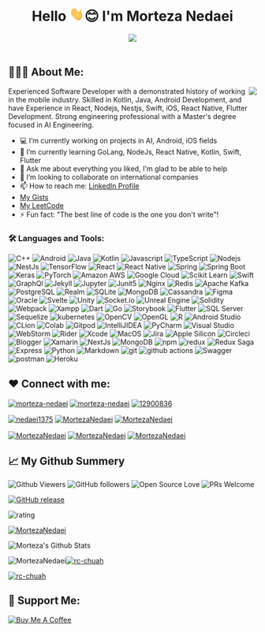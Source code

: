 <h1 align="center">Hello <img src="https://raw.githubusercontent.com/ABSphreak/ABSphreak/master/gifs/Hi.gif" width="30px">😊 I'm Morteza Nedaei</h1>

<div align="center">
  <img src ="https://c0.wallpaperflare.com/preview/944/356/969/concept-construction-page-site.jpg" width="1400px" />
</div>

<br/>

## 👨🏻‍💻 About Me:

<img align="right" src="https://media1.giphy.com/media/qgQUggAC3Pfv687qPC/giphy.gif?cid=790b76112b5cd40895e87b8b139efadc39a8f4d6ab86ecbb&rid=giphy.gif&ct=g" height="290px" />

Experienced Software Developer with a demonstrated history of working in the mobile industry. Skilled in Kotlin, Java, Android Development, and have Experience in React, Nodejs, Nestjs, Swift, iOS, React Native, Flutter Development. Strong engineering professional with a Master's degree focused in AI Engineering.

- 💻 I’m currently working on projects in AI, Android, iOS fields
- 🌱 I’m currently learning GoLang, NodeJs, React Native, Kotlin, Swift, Flutter 
- 💬 Ask me about everything you liked, I'm glad to be able to help
- 👯 I’m looking to collaborate on international companies
- 📫 How to reach me: [LinkedIn Profile](https://www.linkedin.com/in/morteza-nedaei)
- [My Gists](https://www.gist.github.com/MortezaNedaei)
- [My LeetCode](https://www.leetcode.com/mortezanedaei)
- ⚡ Fun fact: "The best line of code is the one you don't write"!


<h3 align="left"> 🛠️ Languages and Tools:</h3>
<p>
<img alt="C++" src="https://img.shields.io/badge/C%2B%2B-00599C?style=for-the-badge&logo=c%2B%2B&logoColor=white" height="25px"/>
<img alt="Android" src="https://img.shields.io/badge/Android-3DDC84?style=for-the-badge&logo=android&logoColor=white" height="25px"/> 
<img alt="Java" src="https://img.shields.io/badge/Java-ED8B00?style=for-the-badge&logo=java&logoColor=white" height="25px"/>
<img alt="Kotlin" src="https://img.shields.io/badge/Kotlin-0095D5?&style=for-the-badge&logo=kotlin&logoColor=white" height="25px"/>  
<img alt="Javascript" src="https://img.shields.io/badge/JavaScript-323330?style=for-the-badge&logo=javascript&logoColor=F7DF1E" height="25px"/>
<img alt="TypeScript" src="https://img.shields.io/badge/TypeScript-007ACC?style=for-the-badge&logo=typescript&logoColor=white" height="25px"/>
<img alt="Nodejs" src="https://img.shields.io/badge/-Nodejs-43853d?style=flat-square&logo=Node.js&logoColor=white" height="25px"/>  
<img alt="NestJs" src="https://img.shields.io/badge/nestjs-E0234E?style=for-the-badge&logo=nestjs&logoColor=white" height="25px"/>  
<img alt="TensorFlow" src="https://img.shields.io/badge/TensorFlow-FF6F00?style=for-the-badge&logo=tensorflow&logoColor=white" height="25px"/>
<img alt="React" src="https://img.shields.io/badge/React-20232A?style=for-the-badge&logo=react&logoColor=61DAFB" height="25px"/>
<img alt="React Native" src="https://img.shields.io/badge/React_Native-20232A?style=for-the-badge&logo=react&logoColor=61DAFB" height="25px"/> 
<img alt="Spring" src="https://img.shields.io/badge/Spring-6DB33F?style=for-the-badge&logo=spring&logoColor=white" height="25px"/>  
<img alt="Spring Boot" src="https://img.shields.io/badge/Spring_Boot-F2F4F9?style=for-the-badge&logo=spring-boot" height="25px"/>  
<img alt="Keras" src="https://img.shields.io/badge/Keras-D00000?style=for-the-badge&logo=Keras&logoColor=white" height="25px"/>    
<img alt="PyTorch" src="https://img.shields.io/badge/PyTorch-EE4C2C?style=for-the-badge&logo=PyTorch&logoColor=white" height="25px"/>  
<img alt="Amazon AWS" src="https://img.shields.io/badge/Amazon_AWS-FF9900?style=for-the-badge&logo=amazonaws&logoColor=white" height="25px"/>
<img alt="Google Cloud" src="https://img.shields.io/badge/Google_Cloud-4285F4?style=for-the-badge&logo=google-cloud&logoColor=white" height="25px"/>      
<img alt="Scikit Learn" src="https://img.shields.io/badge/scikit_learn-F7931E?style=for-the-badge&logo=scikit-learn&logoColor=white" height="25px"/>
<img alt="Swift" src="https://img.shields.io/badge/Swift-FA7343?style=for-the-badge&logo=swift&logoColor=white"  height="25px"/>  
<img alt="GraphQl" src="https://img.shields.io/badge/GraphQl-E10098?style=for-the-badge&logo=graphql&logoColor=white" height="25px"/>
<img alt="Jekyll" src="https://img.shields.io/badge/Jekyll-CC0000?style=for-the-badge&logo=Jekyll&logoColor=white" height="25px"/>
<img alt="Jupyter" src="https://img.shields.io/badge/Jupyter-F37626.svg?&style=for-the-badge&logo=Jupyter&logoColor=white"  height="25px"/>  
<img alt="Junit5" src="https://img.shields.io/badge/Junit5-25A162?style=for-the-badge&logo=junit5&logoColor=white" height="25px"/>
<img alt="Nginx" src="https://img.shields.io/badge/Nginx-009639?style=for-the-badge&logo=nginx&logoColor=white" height="25px"/>
<img alt="Redis" src="https://img.shields.io/badge/redis-CC0000.svg?&style=for-the-badge&logo=redis&logoColor=white" height="25px"/> 
<img alt="Apache Kafka" src="https://img.shields.io/badge/Apache_Kafka-231F20?style=for-the-badge&logo=apache-kafka&logoColor=white" height="25px"/>    
<img alt="PostgreSQL" src="https://img.shields.io/badge/PostgreSQL-316192?style=for-the-badge&logo=postgresql&logoColor=white" height="25px"/> 
<img alt="Realm" src="https://img.shields.io/badge/Realm-39477F?style=for-the-badge&logo=realm&logoColor=white" height="25px"/>
<img alt="SQLite" src="https://img.shields.io/badge/SQLite-07405E?style=for-the-badge&logo=sqlite&logoColor=white" height="25px"/>  
<img alt="MongoDB" src="https://img.shields.io/badge/MongoDB-4EA94B?style=for-the-badge&logo=mongodb&logoColor=white" height="25px"/>   
<img alt="Cassandra" src="https://img.shields.io/badge/Cassandra-1287B1?style=for-the-badge&logo=apache%20cassandra&logoColor=white" height="25px"/> 
<img alt="Figma" src="https://img.shields.io/badge/Figma-F24E1E?style=for-the-badge&logo=figma&logoColor=white" height="25px"/>  
<img alt="Oracle" src="https://img.shields.io/badge/Oracle-F80000?style=for-the-badge&logo=oracle&logoColor=black" height="25px"/>     
<img alt="Svelte" src="https://img.shields.io/badge/Svelte-4A4A55?style=for-the-badge&logo=svelte&logoColor=FF3E00" height="25px"/> 
<img alt="Unity" src="https://img.shields.io/badge/Unity-100000?style=for-the-badge&logo=unity&logoColor=white" height="25px"/>
<img alt="Socket.io" src="https://img.shields.io/badge/Socket.io-010101?&style=for-the-badge&logo=Socket.io&logoColor=white" height="25px"/>
<img alt="Unreal Engine" src="https://img.shields.io/badge/-Unreal%20Engine-313131?style=for-the-badge&logo=unreal-engine&logoColor=white" height="25px"/> 
<img alt="Solidity" src="https://img.shields.io/badge/Solidity-e6e6e6?style=for-the-badge&logo=solidity&logoColor=black" height="25px"/>   
<img alt="Webpack" src="https://img.shields.io/badge/Webpack-8DD6F9?style=for-the-badge&logo=Webpack&logoColor=white" height="25px"/>
<img alt="Xampp" src="https://img.shields.io/badge/Xampp-F37623?style=for-the-badge&logo=xampp&logoColor=white" height="25px"/>
<img alt="Dart" src="https://img.shields.io/badge/Dart-0175C2?style=for-the-badge&logo=dart&logoColor=white" height="25px"/> 
<img alt="Go" src="https://img.shields.io/badge/Go-00ADD8?style=for-the-badge&logo=go&logoColor=white" height="25px"/>
<img alt="Storybook" src="https://img.shields.io/badge/storybook-FF4785?style=for-the-badge&logo=storybook&logoColor=white" height="25px"/>
<img alt="Flutter" src="https://img.shields.io/badge/Flutter-02569B?style=for-the-badge&logo=flutter&logoColor=white" height="25px"/>   
<img alt="SQL Server" src="https://img.shields.io/badge/Microsoft_SQL_Server-CC2927?style=for-the-badge&logo=microsoft-sql-server&logoColor=white" height="25px"/> 
<img alt="Sequelize" src="https://img.shields.io/badge/Sequelize-52B0E7?style=for-the-badge&logo=Sequelize&logoColor=white" height="25px"/>
<img alt="kubernetes" src="https://img.shields.io/badge/kubernetes-326ce5.svg?&style=for-the-badge&logo=kubernetes&logoColor=white" height="25px"/>
<img alt="OpenCV" src="https://img.shields.io/badge/OpenCV-27338e?style=for-the-badge&logo=OpenCV&logoColor=white" height="25px"/>  
<img alt="OpenGL" src="https://img.shields.io/badge/OpenGL-FFFFFF?style=for-the-badge&logo=opengl" height="25px"/>
<img alt="R" src="https://img.shields.io/badge/R-276DC3?style=for-the-badge&logo=r&logoColor=white" height="25px"/>
<img alt="Android Studio" src="https://img.shields.io/badge/Android_Studio-3DDC84?style=for-the-badge&logo=android-studio&logoColor=white" height="25px"/>
<img alt="CLion" src="https://img.shields.io/badge/CLion-000000?style=for-the-badge&logo=clion&logoColor=white" height="25px"/>
<img alt="Colab" src="https://img.shields.io/badge/Colab-F9AB00?style=for-the-badge&logo=googlecolab&color=525252" height="25px"/>
<img alt="Gitpod" src="https://img.shields.io/badge/Gitpod-000000?style=for-the-badge&logo=gitpod&logoColor=#FFAE33" height="25px"/>
<img alt="IntelliJIDEA" src="https://img.shields.io/badge/IntelliJIDEA-000000.svg?style=for-the-badge&logo=intellij-idea&logoColor=white" height="25px"/>
<img alt="PyCharm" src="https://img.shields.io/badge/PyCharm-000000.svg?&style=for-the-badge&logo=PyCharm&logoColor=white" height="25px"/>
<img alt="Visual Studio" src="https://img.shields.io/badge/Visual_Studio-5C2D91?style=for-the-badge&logo=visual%20studio&logoColor=white" height="25px"/>
<img alt="WebStorm" src="https://img.shields.io/badge/WebStorm-000000?style=for-the-badge&logo=WebStorm&logoColor=white" height="25px"/>
<img alt="Rider" src="https://img.shields.io/badge/Rider-000000?style=for-the-badge&logo=Rider&logoColor=white" height="25px"/>
<img alt="Xcode" src="https://img.shields.io/badge/Xcode-007ACC?style=for-the-badge&logo=Xcode&logoColor=white" height="25px"/>
<img alt="MacOS" src="https://img.shields.io/badge/mac%20os-000000?style=for-the-badge&logo=apple&logoColor=white" height="25px"/>   
<img alt="Jira" src="https://img.shields.io/badge/Jira-0052CC?style=for-the-badge&logo=Jira&logoColor=white" height="25px"/> 
<img alt="Apple Silicon" src="https://img.shields.io/badge/Apple%20laptop-333333?style=for-the-badge&logo=apple&logoColor=white" height="25px"/>   
<img alt="Circleci" src="https://img.shields.io/badge/circleci-343434?style=for-the-badge&logo=circleci&logoColor=white" height="25px"/>
<img alt="Blogger" src="https://img.shields.io/badge/Blogger-FF5722?style=for-the-badge&logo=blogger&logoColor=white" height="25px"/>  
<img alt="Xamarin" src="https://img.shields.io/badge/Xamarin-3498DB?style=for-the-badge&logo=xamarin&logoColor=white" height="25px"/>
<img alt="NextJs" src="https://img.shields.io/badge/Next-black?style=for-the-badge&logo=next.js&logoColor=white" height="25px"/>
<img alt="MongoDB" src="https://img.shields.io/badge/-MongoDB-13aa52?style=flat-square&logo=mongodb&logoColor=white"  height="25px"/>
<img alt="npm" src="https://img.shields.io/badge/NPM-%23000000.svg?style=for-the-badge&logo=npm&logoColor=white" height="25px"/>
<img alt="redux" src="https://img.shields.io/badge/-Redux-764ABC?style=flat-square&logo=redux&logoColor=white" height="25px"/>
<img alt="Redux Saga" src="https://img.shields.io/badge/Redux%20saga-86D46B?style=for-the-badge&logo=redux%20saga&logoColor=999999" height="25px"/>  
<img alt="Express" src="https://img.shields.io/badge/express.js-%23404d59.svg?style=for-the-badge&logo=express&logoColor=%2361DAFB" height="25px"/>
<img alt="Python" src="https://img.shields.io/badge/Python-FFD43B?style=for-the-badge&logo=python&logoColor=blue" height="25px"/>
<img alt="Markdown" src="https://img.shields.io/badge/Markdown-000000?style=for-the-badge&logo=markdown&logoColor=white"  height="25px"/>
<img alt="git" src="https://img.shields.io/badge/-Git-F05032?style=flat-square&logo=git&logoColor=white" height="25px"/>
<img alt="github actions" src="https://img.shields.io/badge/-Github_Actions-2088FF?style=flat-square&logo=github-actions&logoColor=white" height="25px"/>
<img alt="Swagger" src="https://img.shields.io/badge/Swagger-85EA2D?style=for-the-badge&logo=Swagger&logoColor=white" height="25px"/> 
<img alt="postman" src="https://img.shields.io/badge/-Postman-00C7B7?style=flat-square&logo=postman&logoColor=white" height="25px"/>
<img alt="Heroku" src="https://img.shields.io/badge/-Heroku-430098?style=flat-square&logo=heroku&logoColor=white" height="25px"/>
</p>

## ❤️ Connect with me:
  
<p align="left">
<a href="https://morteza-nedaei.herokuapp.com" target="blank"><img align="center" src="https://img.shields.io/badge/website-000000?style=for-the-badge&logo=About.me&logoColor=white" alt="morteza-nedaei" height="40" /></a>  
<a href="https://linkedin.com/in/morteza-nedaei" target="blank"><img align="center" src="https://img.shields.io/badge/LinkedIn-0077B5?style=for-the-badge&logo=linkedin&logoColor=white" alt="morteza-nedaei" height="40" width="120" /></a> 
<a href="https://stackoverflow.com/users/12900836/morteza-nedaei?tab=profile" target="blank"><img align="center" src="https://img.shields.io/badge/Stack_Overflow-FE7A16?style=for-the-badge&logo=stack-overflow&logoColor=white" alt="12900836" height="40" width="120" /></a>
</p>  
  
<p align="left">  
<a href="https://medium.com/@nedaei1375" target="blank"><img align="center" src="https://img.shields.io/badge/Medium-12100E?style=for-the-badge&logo=medium&logoColor=white" alt="nedaei1375" height="40" width="120" /></a>  
<a href="https://twitter.com/MortezaNedaei" target="blank"><img align="center" src="https://img.shields.io/badge/Twitter-1DA1F2?style=for-the-badge&logo=twitter&logoColor=white" alt="MortezaNedaei" height="40" width="120" /></a>
<a href="https://mortezanedaei.hashnode.dev" target="blank"><img align="center" src="https://img.shields.io/badge/Hashnode-2962FF?style=for-the-badge&logo=hashnode&logoColor=white" alt="MortezaNedaei" height="40" width="120" /></a> 
</p>

<p align="left">
<a href="https://discordapp.com/users/MortezaNedaei#6645" target="blank"><img align="center" src="https://img.shields.io/badge/Discord-7289DA?style=for-the-badge&logo=discord&logoColor=white" alt="MortezaNedaei" height="40" width="120" /></a> 
<a href="https://telegram.me/MortezaNedaei" target="blank"><img align="center" src="https://img.shields.io/badge/Telegram-2CA5E0?style=for-the-badge&logo=telegram&logoColor=white" alt="MortezaNedaei" height="40" width="120" /></a>
<a href="mailto:nedaei1375@gmail.com" target="blank"><img align="center" src="https://img.shields.io/badge/Gmail-D14836?style=for-the-badge&logo=gmail&logoColor=white" alt="MortezaNedaei" height="40" width="120" /></a>
</p>

## 📈 My Github Summery

<p align="left">
<img alt="Github Viewers" src="https://komarev.com/ghpvc/?username=MortezaNedaei&style=flat-square&color=119721">
<img alt="GitHub followers" src="https://img.shields.io/github/followers/MortezaNedaei?style=flat-square&color=fb5050">
<img alt="Open Source Love" src="https://img.shields.io/badge/Open%20Source-%E2%99%A1-pink">
<img alt="PRs Welcome" src="https://img.shields.io/badge/PRs-welcome-1abedb.svg?style=flat&logo=github">
</p>

[![GitHub release](https://img.shields.io/github/v/release/MortezaNedaei/MortezaNedaei?label=Resume&logo=github&style=for-the-badge)](https://docs.google.com/document/d/1aRyDTl1Su6EgNaysuA8b6IdOD4_rSxQwaPcGD8Xwbd8)

![rating](https://img.shields.io/badge/rating-★★★★☆-brightgreen)

<p align="left"> <a href="https://github.com/ryo-ma/github-profile-trophy"><img src="https://github-profile-trophy.vercel.app/?username=MortezaNedaei" alt="MortezaNedaei" /></a> </p>

<img alt="Morteza's Github Stats" src="https://github-readme-stats.vercel.app/api?username=MortezaNedaei&show_icons=true&include_all_commits=true&hide_border=true&theme=chartreuse-dark" />
<p><img align="left" src="https://github-readme-streak-stats.herokuapp.com/?user=MortezaNedaei&theme=chartreuse-dark" alt="MortezaNedaei" /></p>
</p>

<p align="left">
  <a href="https://github.com/MortezaNedaei"><img title="rc-chuah" src="https://github-readme-stats.vercel.app/api/top-langs/?username=MortezaNedaei&layout=compact&theme=chartreuse-dark"></a>
</p>

<p align="left">
  <a href="https://github.com/MortezaNedaei"><img title="rc-chuah" src="https://activity-graph.herokuapp.com/graph?username=MortezaNedaei&layout=compact&theme=chartreuse-dark"></a>
</p>

 
## 🤝 Support Me:

<a href="https://www.buymeacoffee.com/MortezaNedaei" target="_blank"><img src="https://cdn.buymeacoffee.com/buttons/v2/default-violet.png" alt="Buy Me A Coffee" height="60px" width="200px"></a>
  

<!--
**MortezaNedaei/MortezaNedaei** is a ✨ _special_ ✨ repository because its `README.md` (this file) appears on your GitHub profile.

Here are some ideas to get you started:

- 🔭 I’m currently working on ...
- 🌱 I’m currently learning ...
- 👯 I’m looking to collaborate on ...
- 🤔 I’m looking for help with ...
- 💬 Ask me about ...
- 📫 How to reach me: ...
- 😄 Pronouns: ...
- ⚡ Fun fact: ...

icons: 
list of badges: https://github.com/alexandresanlim/Badges4-README.md-Profile
https://raw.githubusercontent.com/github/explore/80688e429a7d4ef2fca1e82350fe8e3517d3494d/topics/twitter/twitter.png
-->
